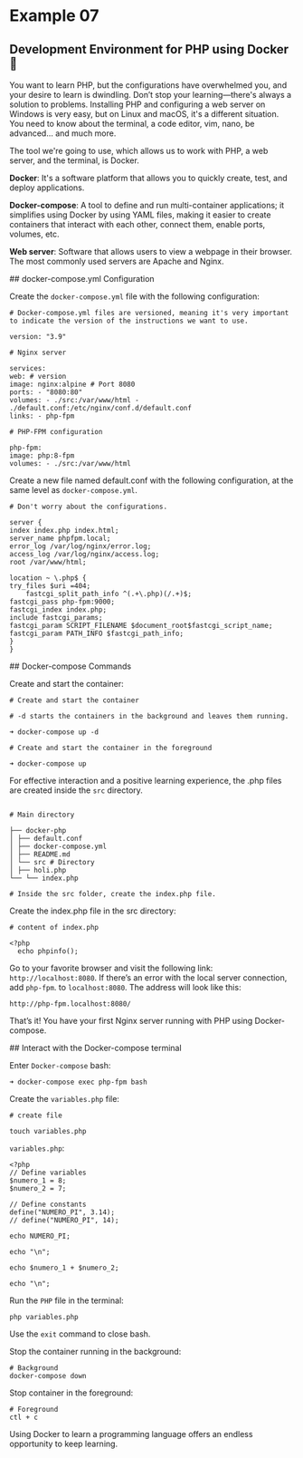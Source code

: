 # Example 07

## Development Environment for PHP using Docker 🐳

You want to learn PHP, but the configurations have overwhelmed you, and your desire to learn is dwindling. Don’t stop your learning—there's always a solution to problems. Installing PHP and configuring a web server on Windows is very easy, but on Linux and macOS, it's a different situation. You need to know about the terminal, a code editor, vim, nano, be advanced... and much more.

The tool we're going to use, which allows us to work with PHP, a web server, and the terminal, is Docker.

**Docker**: It's a software platform that allows you to quickly create, test, and deploy applications.

**Docker-compose**: A tool to define and run multi-container applications; it simplifies using Docker by using YAML files, making it easier to create containers that interact with each other, connect them, enable ports, volumes, etc.

**Web server**: Software that allows users to view a webpage in their browser. The most commonly used servers are Apache and Nginx.

## docker-compose.yml Configuration

Create the `docker-compose.yml` file with the following configuration:

```
# Docker-compose.yml files are versioned, meaning it's very important to indicate the version of the instructions we want to use.

version: "3.9"

# Nginx server

services:
web: # version
image: nginx:alpine # Port 8080
ports: - "8080:80"
volumes: - ./src:/var/www/html - ./default.conf:/etc/nginx/conf.d/default.conf
links: - php-fpm

# PHP-FPM configuration

php-fpm:
image: php:8-fpm
volumes: - ./src:/var/www/html

```

Create a new file named default.conf with the following configuration, at the same level as `docker-compose.yml`.

```
# Don't worry about the configurations.

server {
index index.php index.html;
server_name phpfpm.local;
error_log /var/log/nginx/error.log;
access_log /var/log/nginx/access.log;
root /var/www/html;

location ~ \.php$ {
try_files $uri =404;
    fastcgi_split_path_info ^(.+\.php)(/.+)$;
fastcgi_pass php-fpm:9000;
fastcgi_index index.php;
include fastcgi_params;
fastcgi_param SCRIPT_FILENAME $document_root$fastcgi_script_name;
fastcgi_param PATH_INFO $fastcgi_path_info;
}
}

```

## Docker-compose Commands

Create and start the container:

```
# Create and start the container

# -d starts the containers in the background and leaves them running.

➜ docker-compose up -d
```

```
# Create and start the container in the foreground

➜ docker-compose up
```

For effective interaction and a positive learning experience, the .php files are created inside the `src` directory.

```

# Main directory

├── docker-php
│ ├── default.conf
│ ├── docker-compose.yml
│ ├── README.md
│ └── src # Directory
│ ├── holi.php
└── └── index.php

# Inside the src folder, create the index.php file.
```

Create the index.php file in the src directory:

```
# content of index.php

<?php
  echo phpinfo();

```

Go to your favorite browser and visit the following link: `http://localhost:8080`. If there’s an error with the local server connection, add `php-fpm`. to `localhost:8080`. The address will look like this:

```
http://php-fpm.localhost:8080/
```

That’s it! You have your first Nginx server running with PHP using Docker-compose.

## Interact with the Docker-compose terminal

Enter `Docker-compose` bash:

```
➜ docker-compose exec php-fpm bash
```

Create the `variables.php` file:

```
# create file

touch variables.php
```

`variables.php`:

```
<?php
// Define variables
$numero_1 = 8;
$numero_2 = 7;

// Define constants
define("NUMERO_PI", 3.14);
// define("NUMERO_PI", 14);

echo NUMERO_PI;

echo "\n";

echo $numero_1 + $numero_2;

echo "\n";

```

Run the `PHP` file in the terminal:

```
php variables.php
```

Use the `exit` command to close bash.

Stop the container running in the background:

```
# Background
docker-compose down
```

Stop container in the foreground:

```
# Foreground
ctl + c
```

Using Docker to learn a programming language offers an endless opportunity to keep learning.
